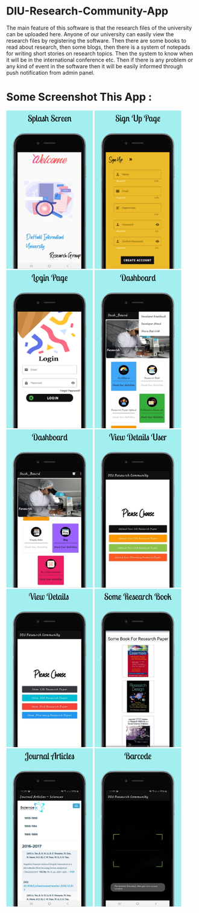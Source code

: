 # DIU-Research-Community-App

The main feature of this software is that the research files of the university can be uploaded here. Anyone of our university can easily view the research files by registering the software. Then there are some books to read about research, then some blogs, then there is a system of notepads for writing short stories on research topics. Then the system to know when it will be in the international conference etc. Then if there is any problem or any kind of event in the software then it will be easily informed through push notification from admin panel.

# Some Screenshot This App :

 <img src="images/1.png" width="230" height="420" >  <img src="images/2.png" width="230" height="420" >  <img src="images/3.png" width="230" height="420" >  <img src="images/4.png" width="230" height="420" >  <img src="images/5.png" width="230" height="420" >  <img src="images/6.png" width="230" height="420" >  <img src="images/7.png" width="230" height="420" >   <img src="images/8.png" width="230" height="420" >  <img src="images/9.png" width="230" height="420" >  <img src="images/11.png" width="230" height="420" > 

